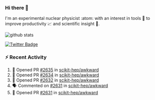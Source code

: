 ### Hi there 👋 

I'm an experimental nuclear physicist :atom: with an interest in tools :wrench: to improve productivity :chart_with_upwards_trend: and scientific insight :telescope:.

![github stats](https://github-readme-stats.vercel.app/api?username=agoose77&show_icons=true&hide_rank=true&hide_title=true&bg_color=30,e76445,904e95&text_color=efe3ec&icon_color=efe3ec)
<!--
**agoose77/agoose77** is a ✨ _special_ ✨ repository because its `README.md` (this file) appears on your GitHub profile.

Here are some ideas to get you started:

- 🔭 I’m currently working on ...
- 🌱 I’m currently learning ...
- 👯 I’m looking to collaborate on ...
- 🤔 I’m looking for help with ...
- 💬 Ask me about ...
- 📫 How to reach me: ...
- 😄 Pronouns: ...
- ⚡ Fun fact: ...
-->

[![Twitter Badge](https://img.shields.io/twitter/follow/agoose77?style=flat-square&logo=Twitter&logoColor=white&color=cornflowerblue)](https://twitter.com/agoose77)

### :zap: Recent Activity

<!--START_SECTION:activity-->
1. 💪 Opened PR [#2635](https://github.com/scikit-hep/awkward/pull/2635) in [scikit-hep/awkward](https://github.com/scikit-hep/awkward)
2. 💪 Opened PR [#2634](https://github.com/scikit-hep/awkward/pull/2634) in [scikit-hep/awkward](https://github.com/scikit-hep/awkward)
3. 💪 Opened PR [#2632](https://github.com/scikit-hep/awkward/pull/2632) in [scikit-hep/awkward](https://github.com/scikit-hep/awkward)
4. 🗣 Commented on [#2631](https://github.com/scikit-hep/awkward/pull/2631#issuecomment-1672202270) in [scikit-hep/awkward](https://github.com/scikit-hep/awkward)
5. 💪 Opened PR [#2631](https://github.com/scikit-hep/awkward/pull/2631) in [scikit-hep/awkward](https://github.com/scikit-hep/awkward)
<!--END_SECTION:activity-->

